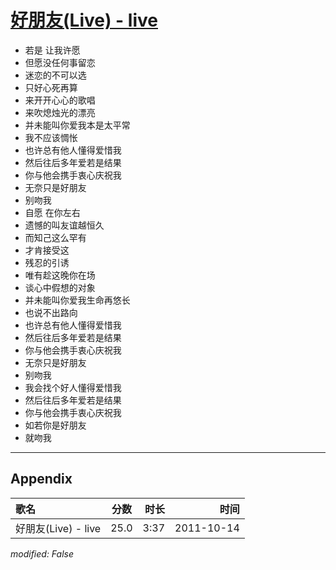 # [好朋友(Live) - live](https://music.163.com/song?id=64183)

* 若是 让我许愿
* 但愿没任何事留恋
* 迷恋的不可以选
* 只好心死再算
* 来开开心心的歌唱
* 来吹熄烛光的漂亮
* 并未能叫你爱我本是太平常
* 我不应该惆怅
* 也许总有他人懂得爱惜我
* 然后往后多年爱若是结果
* 你与他会携手衷心庆祝我
* 无奈只是好朋友
* 别吻我
* 自愿 在你左右
* 遗憾的叫友谊越恒久
* 而知己这么罕有
* 才肯接受这
* 残忍的引诱
* 唯有趁这晚你在场
* 谈心中假想的对象
* 并未能叫你爱我生命再悠长
* 也说不出路向
* 也许总有他人懂得爱惜我
* 然后往后多年爱若是结果
* 你与他会携手衷心庆祝我
* 无奈只是好朋友
* 别吻我
* 我会找个好人懂得爱惜我
* 然后往后多年爱若是结果
* 你与他会携手衷心庆祝我
* 如若你是好朋友
* 就吻我


---

## Appendix

|歌名|分数|时长|时间|
|:---|:---:|---:|---:|
|好朋友(Live) - live|25.0|3:37|2011-10-14

*modified: False*